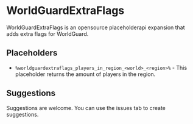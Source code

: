 # WorldGuardExtraFlags

WorldGuardExtraFlags is an opensource placeholderapi expansion that adds extra flags for WorldGuard.

## Placeholders
- `%worldguardextraflags_players_in_region_<world>_<region>%` - This placeholder returns the amount of players in the region.

## Suggestions
Suggestions are welcome. You can use the issues tab to create suggestions.